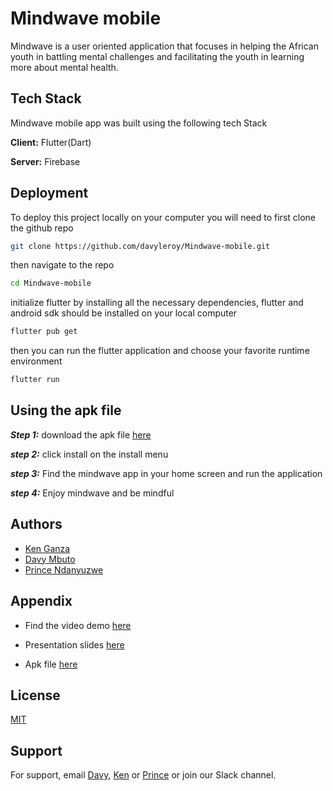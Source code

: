 
# Mindwave mobile

Mindwave is a user oriented application that focuses in helping the African youth in battling mental challenges and facilitating the youth in learning more about mental health.




## Tech Stack

Mindwave mobile app was built using the following tech Stack

**Client:** Flutter(Dart)

**Server:** Firebase


## Deployment

To deploy this project locally on your computer you will need to first clone the github repo

```bash
git clone https://github.com/davyleroy/Mindwave-mobile.git
```

then navigate to the repo
```bash
cd Mindwave-mobile
```

initialize flutter by installing all the necessary dependencies, flutter and android sdk should be installed on your local computer

```bash
flutter pub get
```

then you can run the flutter application and choose your favorite runtime environment

```bash
flutter run
```






## Using the apk file

***Step 1:***
download the apk file [here](www.google.com)

***step 2:***
click install on the install menu

***step 3:***
Find the mindwave app in your home screen and run the application

***step 4:***
Enjoy mindwave and be mindful
## Authors

- [Ken Ganza](https://github.com/kennyg37)
- [Davy Mbuto](https://github.com/davyleroy)
- [Prince Ndanyuzwe](https://github.com/NdanyuzweP)


## Appendix

- Find the video demo [here](https://drive.google.com/file/d/1xWw3Z3VqtbrvB6AnfX5dWLTiFW8Cm5_c/view?usp=sharing)
- Presentation slides [here](https://docs.google.com/presentation/d/1juAV0NGGANiPid1BiYkSymvnXATFeddal-TmhMMLgtk/edit?usp=sharing)

- Apk file [here]()


## License

[MIT](https://choosealicense.com/licenses/mit/)


## Support

For support, email [Davy](d.nkurunziz@alustudent.com), [Ken](k.ganza@alustudent.com) or [Prince](p.ndanyuzwe@alustudent.com) or join our Slack channel.

